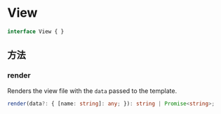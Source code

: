 <!-- title: View; order: 15 -->

# View

```ts
interface View { }
```

## 方法

### render

Renders the view file with the `data` passed to the template.

```ts
render(data?: { [name: string]: any; }): string | Promise<string>;
```
